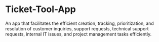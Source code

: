 # Ticket-Tool-App
An app that  facilitates the efficient creation, tracking, prioritization, and resolution of customer inquiries, support requests,  technical support requests, internal IT issues, and project management tasks efficiently.
